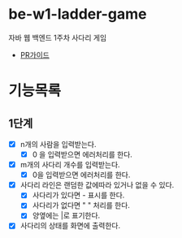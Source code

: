 # be-w1-ladder-game

자바 웹 백엔드 1주차 사다리 게임

- [PR가이드](https://github.com/code-squad/codesquad-docs/tree/master/codereview-auto)

# 기능목록
## 1단계
- [x] n개의 사람을 입력받는다.
    - [x] 0 을 입력받으면 에러처리를 한다.
- [x] m개의 사다리 개수를 입력받는다.
    - [x] 0을 입력받으면 에러처리를 한다.
- [x] 사다리 라인은 랜덤한 값에따라 있거나 없을 수 있다.
    - [x] 사다리가 있다면 - 표시를 한다.
    - [x] 사다리가 없다면 " " 처리를 한다.
    - [x] 양옆에는 |로 표기한다.
- [x] 사다리의 상태를 화면에 출력한다.